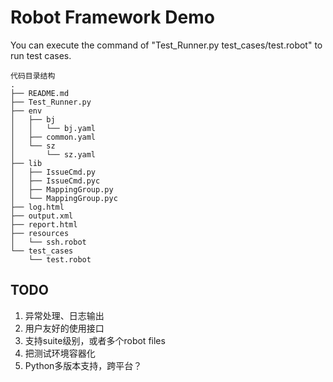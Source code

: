 Robot Framework Demo
=================================

You can execute the command of "Test_Runner.py test_cases/test.robot" to run test cases.

```
代码目录结构
.
├── README.md
├── Test_Runner.py
├── env
│   ├── bj
│   │   └── bj.yaml
│   ├── common.yaml
│   └── sz
│       └── sz.yaml
├── lib
│   ├── IssueCmd.py
│   ├── IssueCmd.pyc
│   ├── MappingGroup.py
│   └── MappingGroup.pyc
├── log.html
├── output.xml
├── report.html
├── resources
│   └── ssh.robot
└── test_cases
    └── test.robot
```
## TODO
1.	异常处理、日志输出
2.	用户友好的使用接口
3.	支持suite级别，或者多个robot files
4.  把测试环境容器化
5.	Python多版本支持，跨平台？

